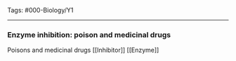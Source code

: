 Tags: #000-Biology/Y1

---
### Enzyme inhibition: poison and medicinal drugs
Poisons and medicinal drugs
[[Inhibitor]]
[[Enzyme]]
